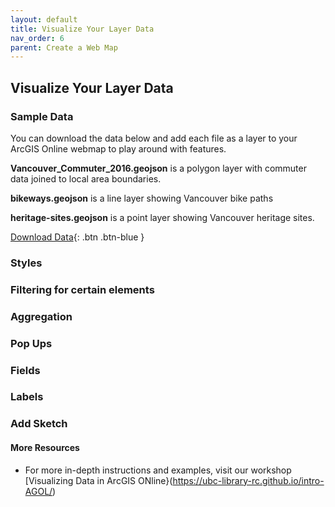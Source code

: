 ```yaml
---
layout: default
title: Visualize Your Layer Data
nav_order: 6
parent: Create a Web Map
---
```


## Visualize Your Layer Data

### Sample Data

You can download the data below and add each file as a layer to your ArcGIS Online webmap to play around with features.

**Vancouver_Commuter_2016.geojson** is a polygon layer with commuter data joined to local area boundaries.

**bikeways.geojson** is a line layer showing Vancouver bike paths

**heritage-sites.geojson** is a point layer showing Vancouver heritage sites.

[Download Data](./StorymapsWorkshopData.zip){: .btn .btn-blue }


### Styles

### Filtering for certain elements

### Aggregation

### Pop Ups

### Fields

### Labels

### Add Sketch

#### More Resources
- For more in-depth instructions and examples, visit our workshop [Visualizing Data in ArcGIS ONline}(https://ubc-library-rc.github.io/intro-AGOL/)
